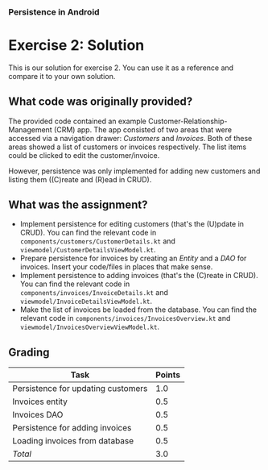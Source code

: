 ### Persistence in Android

# Exercise 2: Solution

This is our solution for exercise 2. You can use it as a reference and compare it to your own solution.

## What code was originally provided?

The provided code contained an example Customer-Relationship-Management (CRM) app. The app consisted of two areas that were accessed via a navigation drawer: _Customers_ and _Invoices_. Both of these areas showed a list of customers or invoices respectively. The list items could be clicked to edit the customer/invoice.

However, persistence was only implemented for adding new customers and listing them ((C)reate and (R)ead in CRUD).

## What was the assignment?

- Implement persistence for editing customers (that's the (U)pdate in CRUD). You can find the relevant code in `components/customers/CustomerDetails.kt` and `viewmodel/CustomerDetailsViewModel.kt`.
- Prepare persistence for invoices by creating an _Entity_ and a _DAO_ for invoices. Insert your code/files in places that make sense.
- Implement persistence to adding invoices (that's the (C)reate in CRUD). You can find the relevant code in `components/invoices/InvoiceDetails.kt` and `viewmodel/InvoiceDetailsViewModel.kt`.
- Make the list of invoices be loaded from the database. You can find the relevant code in `components/invoices/InvoicesOverview.kt` and `viewmodel/InvoicesOverviewViewModel.kt`.

## Grading

| Task                               | Points |
| ---------------------------------- | ------ |
| Persistence for updating customers | 1.0    |
| Invoices entity                    | 0.5    |
| Invoices DAO                       | 0.5    |
| Persistence for adding invoices    | 0.5    |
| Loading invoices from database     | 0.5    |
| _Total_                            | 3.0    |
